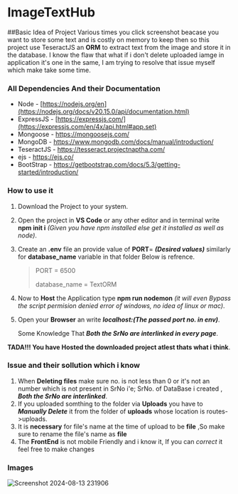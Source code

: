 # ImageTextHub

##Basic Idea of Project
Various times you click screenshot beacase you want to store some text and is costly on memory to keep then so this project use TeseractJS an **ORM** to extract text from the image and store it in the database.
I know the flaw that what if i don't delete uploaded iamge in application it's one in the same, I am trying to resolve that issue myself which make take some time.

### All Dependencies And their Documentation
- Node       - [https://nodejs.org/en](https://nodejs.org/docs/v20.15.0/api/documentation.html)
- ExpressJS  - [https://expressjs.com/](https://expressjs.com/en/4x/api.html#app.set)
- Mongoose   - https://mongoosejs.com/
- MongoDB    - https://www.mongodb.com/docs/manual/introduction/
- TeseractJS - https://tesseract.projectnaptha.com/
- ejs        - https://ejs.co/
- BootStrap  - https://getbootstrap.com/docs/5.3/getting-started/introduction/


### How to use it
1. Download the Project to your system.
2. Open the project in **VS Code** or any other editor and in terminal write **npm init i** *(Given you have npm installed else get it installed as well as node)*.
3. Create an **.env** file an provide value of **PORT**= ***(Desired values)*** similarly for **database_name** variable in that folder Below is refrence.

     >PORT = 6500
     >
     >database_name = TextORM
      
4. Now to **Host** the Application type **npm run nodemon** *(it will even Bypass the script permision denied error of windows, no idea of linux or mac)*.
5. Open your **Browser** an write ***localhost:(The passed port no. in env)***.

   Some Knowledge That ***Both the SrNo are interlinked in every page***.

**TADA!!! You have Hosted the downloaded project atlest thats what i think**.

### Issue and their sollution which i know
1. When **Deleting files** make sure no. is not less than 0 or it's not an number which is not present in SrNo i'e; SrNo. of DataBase i created , ***Both the SrNo are interlinked***.
2. If you uploaded somthing to the folder via **Uploads** you have to ***Manually Delete*** it from the folder of **uploads** whose location is routes->uploads.
3. It is **necessary** for file's name at the time of upload to be **file** ,So make sure to rename the file's name as **file**
4. The **FrontEnd** is not mobile Friendly and i know it, If you can *correct* it feel free to make changes

### Images
![Screenshot 2024-08-13 231906](https://github.com/user-attachments/assets/0fb93993-2a9f-4e46-be6b-0530a2e856bb)

